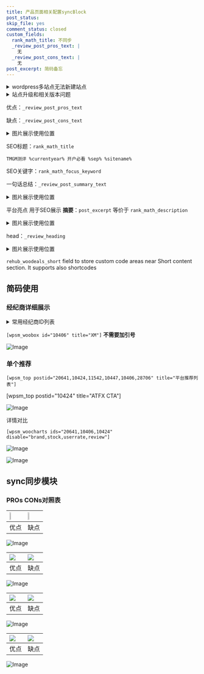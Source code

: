 ```yaml
---
title: 产品页面相关配置syncBlock
post_status: 
skip_file: yes
comment_status: closed
custom_fields:
  rank_math_title: 不同步
  _review_post_pros_text: |
    无
  _review_post_cons_text: |
    无
post_excerpt: 简码备忘
---
```

<details><summary>wordpress多站点无法新建站点</summary>

<li>和报错需要清理cookies一样的原因</li>
<li>wp-config.php里面<code>define( 'SUBDOMAIN_INSTALL', false );//子域名安装</code></li>
<li>新建子站点是用<code>define( 'SUBDOMAIN_INSTALL', true);//子域名安装</code> 完成以后，改成<code>false</code></li>
</details>

<details><summary>站点升级和相关版本问题</summary>

<p>wordpress：5.9.9
woocommerce：7.5.1
出现问题的地方：主题选项里面>><strong>Product layout >>compact style</strong></p>
<p>如何出现没有用过的字段 导致无法保存。先导出配置 然后进行修改，后面再次恢复即可。</p>
<p>出现部分字段无法显示时，需要返回默认布局后，对产品进行保存就好了。</p>
<p></p>
</details>

优点：`_review_post_pros_text`

缺点：`_review_post_cons_text`

<details><summary>图片展示使用位置</summary>

<img src="https://prod-files-secure.s3.us-west-2.amazonaws.com/39ed1227-6d7d-4570-be36-9ccd4a2c4241/f51d3d83-55d4-4bdf-9604-f37ec77ab556/Untitled.png?X-Amz-Algorithm=AWS4-HMAC-SHA256&X-Amz-Content-Sha256=UNSIGNED-PAYLOAD&X-Amz-Credential=ASIAZI2LB466ZKBL33TK%2F20250405%2Fus-west-2%2Fs3%2Faws4_request&X-Amz-Date=20250405T225520Z&X-Amz-Expires=3600&X-Amz-Security-Token=IQoJb3JpZ2luX2VjEL7%2F%2F%2F%2F%2F%2F%2F%2F%2F%2FwEaCXVzLXdlc3QtMiJIMEYCIQDAm7HBT3g2E74nwm7FLLyONJGqWXMzlG1yK%2F27UnUufgIhANv5C%2ByqHDyHieflXhnNMJJ7K9h3CiLpyhV%2FSN982txJKv8DCDcQABoMNjM3NDIzMTgzODA1IgxUgDyXM3hdmj%2BLC0oq3AOlpicHa3BCeM9IhAh37tSHuWDlKAQ4EVU1KvzmWrmbytzrECm2ih8GrMCITYQhynxZ2akZidd8zHLgUN5jcsBlQjRJNkAOyIh0TyxNDJKMPQlhZodMvkkPc%2B0RsnLnR8rf0LKu5foN6ylt8InZlfZSNpl5ypcLZCB0T0H0PpOucyRFs7kdJ0smJhi04A3RCaycKfhjkxLgPg%2BxwqryPwtqQa1GNeVGfRZ7bLYuPGtksXPl31n4Wuug4Gaof7umZoUOUGcZyk4dfpQIE7CrrYB5saOrLeJSm2uNgnqlswk2y10LhByDAbtyQ4mJ91R07ZNfPjAhaiNixGzd4cYFJLmWsbCi%2BRHtyqHehpGdllPtUZ2l2AHFUJD2ATTmS5tUa0wzvwaU7hC1BJzSl%2BLAm34pEP5Vm5oJ7x5KVUloKd%2FCMdeH8ZctMxa5pNVbqFbspYbTgzlh04t6m3AIdRAEe0VzGrwN1BjhHEu%2BCUVuAFIzSS59WT7x1WL84FYwsAeaGXM1h5qppV8dqVx%2Fr5LFmd%2BEEvTwd6QoqSxr9O7UFQmb47yRe2j2rb9EU4SbOXCaOdpD2OxcDTQ2mxLtLJ5tmo1n%2BC6fLK3iIJ3YFPKdmM0mKVvNhBUnpK4Nbqc8%2FTCHwca%2FBjqkAUOAdB4H7Og472R0ZYl1iSCj1WKkM%2Bbqq2GAzqA3DEBNSpdcGmHIXHWDdfS3qy0EarVTTvyGoXUqwY9u799S4gdVvBiFKEeWSiUmTHJLHGO6fzSEionU6rvwKjVz%2BWt9hx416n2fWudKbbT1XHUN31%2FxlRk%2FeJ0ttg1VktfqUCDjKo5%2BqL2P3xPReEES61z888GynsZv2iVwqQlajGsZe5xeyd95&X-Amz-Signature=326d88b4364057963b2e6be210cd72f3fb98fc14ababe29a88016dea6bd2e21d&X-Amz-SignedHeaders=host&x-id=GetObject" alt="Image">
</details>

SEO标题：`rank_math_title`

`TMGM测评 %currentyear% 开户必看 %sep% %sitename%`

SEO关键字：`rank_math_focus_keyword`

一句话总结：`_review_post_summary_text`

<details><summary>图片展示使用位置</summary>

<img src="https://prod-files-secure.s3.us-west-2.amazonaws.com/39ed1227-6d7d-4570-be36-9ccd4a2c4241/4b96a922-296c-4f4e-8630-d1c870cbce01/Untitled.png?X-Amz-Algorithm=AWS4-HMAC-SHA256&X-Amz-Content-Sha256=UNSIGNED-PAYLOAD&X-Amz-Credential=ASIAZI2LB4666LS5J5SE%2F20250405%2Fus-west-2%2Fs3%2Faws4_request&X-Amz-Date=20250405T225520Z&X-Amz-Expires=3600&X-Amz-Security-Token=IQoJb3JpZ2luX2VjEL7%2F%2F%2F%2F%2F%2F%2F%2F%2F%2FwEaCXVzLXdlc3QtMiJHMEUCIAQCXGcqpFPlG8GPIVCcvhh7tEVgC0Lj%2BpVyleNM26IaAiEArunGF6Lag0OSwuI4rgqcu14jUDODG9xj2%2BQW7%2FE6KXQq%2FwMINxAAGgw2Mzc0MjMxODM4MDUiDCywwlPQNkOqwwBtnyrcA5RzulcAteUaEs8lwOH3lXUXoGYoCv3DoeEUI9fvcIg9SuJ8nNfHrVYosYjcszIOP98OGJBBao6lintQfZaog9%2BaDfy%2Fn049jp3cch34zvR2AB2cHtfhouEFT24jIoSlacmjac1mxVL%2BVutRup3zFGEYURAYdT937qshfKFz4PTYM065FSG6kJISoMnBMtohyHwo69G7Auk83tKqOJXd%2FPUALZTXS5Bc%2FszLQvf%2FSonrhDo4rZmoJ%2FnVUc0hHsPC5MQ9Ge4AkAYPxddMVOwLJVxhcCd%2Fb0H83iWBPVxUu%2BIwlz921JcRAYGTWUsEHz9PBGyJerJtZdOOYXZzPiSYeKtFfDF1zmn5juAcrsMZcF95jgH6DWZb6%2BxrAN1zadgd5DlBtwNPsdLxCuZJNW7jE2BrvqyyWQznYskgESSWgSmn%2FP1knyTEaJ60ivj6WtkRVUD4XLbSPu4FnO9pU31EP4l7oOAw9ym8igsy%2F3FvdlHP4ORkOpd87p7GieHjngtY2C3PURXgnZEt90TIDIQSBOG0wporkhXWzQgP%2FytqS0canuGArGH9MR6CpAVAHaf9qizeRLjixUg6fXsZDSv2gbmSORlvQmpblw3k%2FE5KtId0C021S%2FbkObj9g51dMIzCxr8GOqUBW1BWy53UEJ9rXEtKq8%2B7cPErxCpNmpFdm4a1OoBalre4LEzRwg03O3OFX2Xs%2BNYdzpjRKwTMQ4ywHYfUbns1zuIATAEZIbdZKup6GiiUwH6KIpdtLzEArcBLw5CBqLCkTnppglrUl1YGpF9kECFPl9ZjJAYSfNvRKnwRXp%2BGBAOY8dh9L9DsKvoJ8Av36vCH3U3TTC5tRbakMk0am7%2FLy37LttBM&X-Amz-Signature=21d43faf8770f4ca405f05722b0c2f9942a0ed2e4d70307df58da0925b794957&X-Amz-SignedHeaders=host&x-id=GetObject" alt="Image">
</details>

平台亮点 用于SEO展示 **摘要**：`post_excerpt`  等价于 `rank_math_description`

<details><summary>图片展示使用位置</summary>

<img src="https://prod-files-secure.s3.us-west-2.amazonaws.com/39ed1227-6d7d-4570-be36-9ccd4a2c4241/1ee11f63-b60a-4dfe-a7a7-d58ff23b5d88/Untitled.png?X-Amz-Algorithm=AWS4-HMAC-SHA256&X-Amz-Content-Sha256=UNSIGNED-PAYLOAD&X-Amz-Credential=ASIAZI2LB4665GOJJOPZ%2F20250405%2Fus-west-2%2Fs3%2Faws4_request&X-Amz-Date=20250405T225523Z&X-Amz-Expires=3600&X-Amz-Security-Token=IQoJb3JpZ2luX2VjEL7%2F%2F%2F%2F%2F%2F%2F%2F%2F%2FwEaCXVzLXdlc3QtMiJHMEUCIGkM9VDz%2BLAXkYYHlHx4GQfGCJjWUOF1i7xRsula4gy0AiEAxEELIqlspnoCRRSC%2FUvgvXzC9%2BoXIhv%2FU7T8ql92Smgq%2FwMINxAAGgw2Mzc0MjMxODM4MDUiDDDf8891Jolle%2BPkvCrcA9yKT1bnoaYpysE20nJsOotTAPsJF3vThHNhHqI9YfWRb3Fw3D%2B60mgX8Q5ZvTN87cgf2pC%2FScDDB4UFOOM3KBs0m%2F7i6eYP5B0bGUGL6qihwfUbSGMlNhMchAByecC7f1nZvTFk5ENjmoWOAMGVjBfuYvkse2xMwCjDJGFCXsoXbe3RIrWS8Y7CFyhsB3DiorFVwdVjRACBplGS0%2BRgzNwl13FxYa6RpJrDhF%2FTdFq8lS0QySh6VNJT889rmBpDtsc1j2CGIW1BDFY4glKeD1mffiksThNja%2B14vG7lmGgJ3Hx%2FKgQdph%2BeNR7WCgXZ%2BWkvgkbvAgMh7WlEtVPRhcdzAHM2mY%2Be3czFnTRrSHf7rmjYF4j%2B%2F7AoRRw93ZxnA5Hw95lePLmGIWNJdOM6dCpxjdb4YfKQSNk%2FpoWB5Wbv75hknf5LYt43Ggw9ZvQv8HeS43Tax3S7cYSLF4%2BwkKdQr0GfoX3%2BgGZMV8eSMbxYX0tVjyoD1N6CYv3xmdtlK5zw0Rq%2BSCxehnArbrcCqz7o4%2FasiNhJHSb81kXV8mTSh3hjAkQYu8RGOCWTJKTF%2BoGSDqXkUMNrlF3tWn6r54MB%2Bdlm%2Bt%2BBprs3zXQHfwWpaBlJxmzvvOdlk5DAMLLBxr8GOqUB5dF74mgtAx0e7R4LPrrrMzC955yHIipPhehKKFAOyK%2BZT9LNW1Io3BiKBuCz9XvakyTru01ZzZ3RD6c6LmZFnoX%2B67QhSkC598nZ6bicM%2ByBzA67X59Y2AXCxpuWmHycwVt3R%2F7dIkpjGpm6CKPlKHB6O3U9XcUNn91gtSbA6%2FweaBAci9UFq%2BNIinZOVW%2FtjqayZdvDmeHUdW3T6dJuaJaT76KF&X-Amz-Signature=cb9cba918986ef2747f6e93ad5952fbe34ae4097c8c622042c6593f5b157f125&X-Amz-SignedHeaders=host&x-id=GetObject" alt="Image">
<img src="https://prod-files-secure.s3.us-west-2.amazonaws.com/39ed1227-6d7d-4570-be36-9ccd4a2c4241/ad4118b5-78d8-4fbe-801e-3b29b5d99c01/Untitled.png?X-Amz-Algorithm=AWS4-HMAC-SHA256&X-Amz-Content-Sha256=UNSIGNED-PAYLOAD&X-Amz-Credential=ASIAZI2LB4665GOJJOPZ%2F20250405%2Fus-west-2%2Fs3%2Faws4_request&X-Amz-Date=20250405T225523Z&X-Amz-Expires=3600&X-Amz-Security-Token=IQoJb3JpZ2luX2VjEL7%2F%2F%2F%2F%2F%2F%2F%2F%2F%2FwEaCXVzLXdlc3QtMiJHMEUCIGkM9VDz%2BLAXkYYHlHx4GQfGCJjWUOF1i7xRsula4gy0AiEAxEELIqlspnoCRRSC%2FUvgvXzC9%2BoXIhv%2FU7T8ql92Smgq%2FwMINxAAGgw2Mzc0MjMxODM4MDUiDDDf8891Jolle%2BPkvCrcA9yKT1bnoaYpysE20nJsOotTAPsJF3vThHNhHqI9YfWRb3Fw3D%2B60mgX8Q5ZvTN87cgf2pC%2FScDDB4UFOOM3KBs0m%2F7i6eYP5B0bGUGL6qihwfUbSGMlNhMchAByecC7f1nZvTFk5ENjmoWOAMGVjBfuYvkse2xMwCjDJGFCXsoXbe3RIrWS8Y7CFyhsB3DiorFVwdVjRACBplGS0%2BRgzNwl13FxYa6RpJrDhF%2FTdFq8lS0QySh6VNJT889rmBpDtsc1j2CGIW1BDFY4glKeD1mffiksThNja%2B14vG7lmGgJ3Hx%2FKgQdph%2BeNR7WCgXZ%2BWkvgkbvAgMh7WlEtVPRhcdzAHM2mY%2Be3czFnTRrSHf7rmjYF4j%2B%2F7AoRRw93ZxnA5Hw95lePLmGIWNJdOM6dCpxjdb4YfKQSNk%2FpoWB5Wbv75hknf5LYt43Ggw9ZvQv8HeS43Tax3S7cYSLF4%2BwkKdQr0GfoX3%2BgGZMV8eSMbxYX0tVjyoD1N6CYv3xmdtlK5zw0Rq%2BSCxehnArbrcCqz7o4%2FasiNhJHSb81kXV8mTSh3hjAkQYu8RGOCWTJKTF%2BoGSDqXkUMNrlF3tWn6r54MB%2Bdlm%2Bt%2BBprs3zXQHfwWpaBlJxmzvvOdlk5DAMLLBxr8GOqUB5dF74mgtAx0e7R4LPrrrMzC955yHIipPhehKKFAOyK%2BZT9LNW1Io3BiKBuCz9XvakyTru01ZzZ3RD6c6LmZFnoX%2B67QhSkC598nZ6bicM%2ByBzA67X59Y2AXCxpuWmHycwVt3R%2F7dIkpjGpm6CKPlKHB6O3U9XcUNn91gtSbA6%2FweaBAci9UFq%2BNIinZOVW%2FtjqayZdvDmeHUdW3T6dJuaJaT76KF&X-Amz-Signature=b3d9d5b29cd5d84a21a354f959b3dade783d5807a55325e037e513f2ae6d3881&X-Amz-SignedHeaders=host&x-id=GetObject" alt="Image">
<img src="https://prod-files-secure.s3.us-west-2.amazonaws.com/39ed1227-6d7d-4570-be36-9ccd4a2c4241/a38cf7c9-a79c-4b64-9e94-13589fe0758b/Untitled.png?X-Amz-Algorithm=AWS4-HMAC-SHA256&X-Amz-Content-Sha256=UNSIGNED-PAYLOAD&X-Amz-Credential=ASIAZI2LB4665GOJJOPZ%2F20250405%2Fus-west-2%2Fs3%2Faws4_request&X-Amz-Date=20250405T225523Z&X-Amz-Expires=3600&X-Amz-Security-Token=IQoJb3JpZ2luX2VjEL7%2F%2F%2F%2F%2F%2F%2F%2F%2F%2FwEaCXVzLXdlc3QtMiJHMEUCIGkM9VDz%2BLAXkYYHlHx4GQfGCJjWUOF1i7xRsula4gy0AiEAxEELIqlspnoCRRSC%2FUvgvXzC9%2BoXIhv%2FU7T8ql92Smgq%2FwMINxAAGgw2Mzc0MjMxODM4MDUiDDDf8891Jolle%2BPkvCrcA9yKT1bnoaYpysE20nJsOotTAPsJF3vThHNhHqI9YfWRb3Fw3D%2B60mgX8Q5ZvTN87cgf2pC%2FScDDB4UFOOM3KBs0m%2F7i6eYP5B0bGUGL6qihwfUbSGMlNhMchAByecC7f1nZvTFk5ENjmoWOAMGVjBfuYvkse2xMwCjDJGFCXsoXbe3RIrWS8Y7CFyhsB3DiorFVwdVjRACBplGS0%2BRgzNwl13FxYa6RpJrDhF%2FTdFq8lS0QySh6VNJT889rmBpDtsc1j2CGIW1BDFY4glKeD1mffiksThNja%2B14vG7lmGgJ3Hx%2FKgQdph%2BeNR7WCgXZ%2BWkvgkbvAgMh7WlEtVPRhcdzAHM2mY%2Be3czFnTRrSHf7rmjYF4j%2B%2F7AoRRw93ZxnA5Hw95lePLmGIWNJdOM6dCpxjdb4YfKQSNk%2FpoWB5Wbv75hknf5LYt43Ggw9ZvQv8HeS43Tax3S7cYSLF4%2BwkKdQr0GfoX3%2BgGZMV8eSMbxYX0tVjyoD1N6CYv3xmdtlK5zw0Rq%2BSCxehnArbrcCqz7o4%2FasiNhJHSb81kXV8mTSh3hjAkQYu8RGOCWTJKTF%2BoGSDqXkUMNrlF3tWn6r54MB%2Bdlm%2Bt%2BBprs3zXQHfwWpaBlJxmzvvOdlk5DAMLLBxr8GOqUB5dF74mgtAx0e7R4LPrrrMzC955yHIipPhehKKFAOyK%2BZT9LNW1Io3BiKBuCz9XvakyTru01ZzZ3RD6c6LmZFnoX%2B67QhSkC598nZ6bicM%2ByBzA67X59Y2AXCxpuWmHycwVt3R%2F7dIkpjGpm6CKPlKHB6O3U9XcUNn91gtSbA6%2FweaBAci9UFq%2BNIinZOVW%2FtjqayZdvDmeHUdW3T6dJuaJaT76KF&X-Amz-Signature=644cb84b478d5fe7bb98fc1ef4399384b7e6404ab355b060b35f08b9ad712607&X-Amz-SignedHeaders=host&x-id=GetObject" alt="Image">
<img src="https://prod-files-secure.s3.us-west-2.amazonaws.com/39ed1227-6d7d-4570-be36-9ccd4a2c4241/7da6fc1e-d2ac-42ae-8c75-cb5749aa18f6/Untitled.png?X-Amz-Algorithm=AWS4-HMAC-SHA256&X-Amz-Content-Sha256=UNSIGNED-PAYLOAD&X-Amz-Credential=ASIAZI2LB4665GOJJOPZ%2F20250405%2Fus-west-2%2Fs3%2Faws4_request&X-Amz-Date=20250405T225523Z&X-Amz-Expires=3600&X-Amz-Security-Token=IQoJb3JpZ2luX2VjEL7%2F%2F%2F%2F%2F%2F%2F%2F%2F%2FwEaCXVzLXdlc3QtMiJHMEUCIGkM9VDz%2BLAXkYYHlHx4GQfGCJjWUOF1i7xRsula4gy0AiEAxEELIqlspnoCRRSC%2FUvgvXzC9%2BoXIhv%2FU7T8ql92Smgq%2FwMINxAAGgw2Mzc0MjMxODM4MDUiDDDf8891Jolle%2BPkvCrcA9yKT1bnoaYpysE20nJsOotTAPsJF3vThHNhHqI9YfWRb3Fw3D%2B60mgX8Q5ZvTN87cgf2pC%2FScDDB4UFOOM3KBs0m%2F7i6eYP5B0bGUGL6qihwfUbSGMlNhMchAByecC7f1nZvTFk5ENjmoWOAMGVjBfuYvkse2xMwCjDJGFCXsoXbe3RIrWS8Y7CFyhsB3DiorFVwdVjRACBplGS0%2BRgzNwl13FxYa6RpJrDhF%2FTdFq8lS0QySh6VNJT889rmBpDtsc1j2CGIW1BDFY4glKeD1mffiksThNja%2B14vG7lmGgJ3Hx%2FKgQdph%2BeNR7WCgXZ%2BWkvgkbvAgMh7WlEtVPRhcdzAHM2mY%2Be3czFnTRrSHf7rmjYF4j%2B%2F7AoRRw93ZxnA5Hw95lePLmGIWNJdOM6dCpxjdb4YfKQSNk%2FpoWB5Wbv75hknf5LYt43Ggw9ZvQv8HeS43Tax3S7cYSLF4%2BwkKdQr0GfoX3%2BgGZMV8eSMbxYX0tVjyoD1N6CYv3xmdtlK5zw0Rq%2BSCxehnArbrcCqz7o4%2FasiNhJHSb81kXV8mTSh3hjAkQYu8RGOCWTJKTF%2BoGSDqXkUMNrlF3tWn6r54MB%2Bdlm%2Bt%2BBprs3zXQHfwWpaBlJxmzvvOdlk5DAMLLBxr8GOqUB5dF74mgtAx0e7R4LPrrrMzC955yHIipPhehKKFAOyK%2BZT9LNW1Io3BiKBuCz9XvakyTru01ZzZ3RD6c6LmZFnoX%2B67QhSkC598nZ6bicM%2ByBzA67X59Y2AXCxpuWmHycwVt3R%2F7dIkpjGpm6CKPlKHB6O3U9XcUNn91gtSbA6%2FweaBAci9UFq%2BNIinZOVW%2FtjqayZdvDmeHUdW3T6dJuaJaT76KF&X-Amz-Signature=cc115c41e8a36f3693c9bd466433a2353418d3b21a475b27032d5fca31ee6fa2&X-Amz-SignedHeaders=host&x-id=GetObject" alt="Image">
<img src="https://prod-files-secure.s3.us-west-2.amazonaws.com/39ed1227-6d7d-4570-be36-9ccd4a2c4241/7e97f40a-eaee-47f5-b2f9-475f96808fa7/Untitled.png?X-Amz-Algorithm=AWS4-HMAC-SHA256&X-Amz-Content-Sha256=UNSIGNED-PAYLOAD&X-Amz-Credential=ASIAZI2LB4665GOJJOPZ%2F20250405%2Fus-west-2%2Fs3%2Faws4_request&X-Amz-Date=20250405T225523Z&X-Amz-Expires=3600&X-Amz-Security-Token=IQoJb3JpZ2luX2VjEL7%2F%2F%2F%2F%2F%2F%2F%2F%2F%2FwEaCXVzLXdlc3QtMiJHMEUCIGkM9VDz%2BLAXkYYHlHx4GQfGCJjWUOF1i7xRsula4gy0AiEAxEELIqlspnoCRRSC%2FUvgvXzC9%2BoXIhv%2FU7T8ql92Smgq%2FwMINxAAGgw2Mzc0MjMxODM4MDUiDDDf8891Jolle%2BPkvCrcA9yKT1bnoaYpysE20nJsOotTAPsJF3vThHNhHqI9YfWRb3Fw3D%2B60mgX8Q5ZvTN87cgf2pC%2FScDDB4UFOOM3KBs0m%2F7i6eYP5B0bGUGL6qihwfUbSGMlNhMchAByecC7f1nZvTFk5ENjmoWOAMGVjBfuYvkse2xMwCjDJGFCXsoXbe3RIrWS8Y7CFyhsB3DiorFVwdVjRACBplGS0%2BRgzNwl13FxYa6RpJrDhF%2FTdFq8lS0QySh6VNJT889rmBpDtsc1j2CGIW1BDFY4glKeD1mffiksThNja%2B14vG7lmGgJ3Hx%2FKgQdph%2BeNR7WCgXZ%2BWkvgkbvAgMh7WlEtVPRhcdzAHM2mY%2Be3czFnTRrSHf7rmjYF4j%2B%2F7AoRRw93ZxnA5Hw95lePLmGIWNJdOM6dCpxjdb4YfKQSNk%2FpoWB5Wbv75hknf5LYt43Ggw9ZvQv8HeS43Tax3S7cYSLF4%2BwkKdQr0GfoX3%2BgGZMV8eSMbxYX0tVjyoD1N6CYv3xmdtlK5zw0Rq%2BSCxehnArbrcCqz7o4%2FasiNhJHSb81kXV8mTSh3hjAkQYu8RGOCWTJKTF%2BoGSDqXkUMNrlF3tWn6r54MB%2Bdlm%2Bt%2BBprs3zXQHfwWpaBlJxmzvvOdlk5DAMLLBxr8GOqUB5dF74mgtAx0e7R4LPrrrMzC955yHIipPhehKKFAOyK%2BZT9LNW1Io3BiKBuCz9XvakyTru01ZzZ3RD6c6LmZFnoX%2B67QhSkC598nZ6bicM%2ByBzA67X59Y2AXCxpuWmHycwVt3R%2F7dIkpjGpm6CKPlKHB6O3U9XcUNn91gtSbA6%2FweaBAci9UFq%2BNIinZOVW%2FtjqayZdvDmeHUdW3T6dJuaJaT76KF&X-Amz-Signature=a430e092821401eff71d20d7a472b6ec0ff12cfc0c1f115c38dd89601c7d29d6&X-Amz-SignedHeaders=host&x-id=GetObject" alt="Image">
</details>

head：`_review_heading`

<details><summary>图片展示使用位置</summary>

<img src="https://prod-files-secure.s3.us-west-2.amazonaws.com/39ed1227-6d7d-4570-be36-9ccd4a2c4241/3a4650ad-9887-415c-889a-edd51fa54f27/Untitled.png?X-Amz-Algorithm=AWS4-HMAC-SHA256&X-Amz-Content-Sha256=UNSIGNED-PAYLOAD&X-Amz-Credential=ASIAZI2LB46645JKR4E6%2F20250405%2Fus-west-2%2Fs3%2Faws4_request&X-Amz-Date=20250405T225523Z&X-Amz-Expires=3600&X-Amz-Security-Token=IQoJb3JpZ2luX2VjEL7%2F%2F%2F%2F%2F%2F%2F%2F%2F%2FwEaCXVzLXdlc3QtMiJHMEUCIB0ZSHzZoN4mBwdBygtaTTpVwcYKrD75sQBfqgoGbk2AAiEA4mGDcrNOfAEuIaXW6m0A7%2BITKx1xUFSVo0zKlLlso3Uq%2FwMINxAAGgw2Mzc0MjMxODM4MDUiDBfQiWqjKP00c5I3uircA1P%2BDcOSmDDmI3QsGws224d0EzCK%2BGBax%2Bvt2HYpqNdTETsKdodKDFKqoYoxHpIfkXJ%2FCq0Mkak9h%2FyfovU62OmnfZyEVy0azkgpUVKpVrgUFISGBWsgDCnE3R7CzXv6ukfyW2x5RZqj96segVg1wNfHwUa0hs%2Bou%2F1wwq9Afsm516eMaSMSx%2F%2BnjdgKRLqp22%2FXG8NqGWj94y45AGpYpN2NA%2Fwh3ZLE050dxBHuj2I%2F%2FUrsiJYz37AjAgd%2FLvwNAsKhAUd3VnCyrY4Nx4rbw9Xk9joD7wLDwz6uY8ZxvsbFdwPMgRzh7gRIl5q1WOsLhOGAi9H7FN4lPzzG7lbALu1LC5paF7%2FFvrflyi3FEM2idlfG3uvcZdCRMDYp6L70sRK84HtOsXRKxrd8Dr%2FSmy8QV%2FQ%2FiynmbpoH9ZvpeEv%2FCaNpiXLQ5ZUxUumsfZizdo9tN8cR%2BgYfNO9f%2FeReAJEI9tgHb%2B8SKDqyADLN4gCQ7u1kq1Y82zlW%2FW7FPa1t%2BKb6EECBbdPYthXqamk49JiPHXPNllncaAkuoHYPMTM40vr2lCSN0kPPnAO%2BWtEhTErMD0xDS645ViHROQ3Z%2F5Kvo3%2BA0u3BLSlMjf%2F6YQxqZI46yQD0TMkWXz57MIjBxr8GOqUBmcQtQUXhYUGWC9Mld2MD9acTPgHnMFvYCv%2FgPofjmTjF64i2UOySKopm2wLFcNmDArILsMD9EwYZIL40pSf3m8PWBHrOIYQyz2JvRGV3OQI2m6%2FBK%2FgvNw8ret2dGGQeziaGfMFb5iWqkcSrkS4e0JVdIWCTyF2ZKzssEDzCoaR422ZEyLz43M9imAaq3E%2By9NQ%2BH1WrHjxl9%2F7ucnmTjEjDLdRW&X-Amz-Signature=5b7d902a3e55ac85669cc868a521f3074318c43ddd0a5e7324f9fb6d48c00586&X-Amz-SignedHeaders=host&x-id=GetObject" alt="Image">
</details>

`rehub_woodeals_short`	field to store custom code areas near Short content section. It supports also shortcodes



## 简码使用

### 经纪商详细展示

<details><summary>常用经纪商ID列表</summary>

<pre><code class="php">嘉盛 ===> 20641  [wpsm_woobox id="20641" title="嘉盛"]
易信easymarkets ===> 11542  [wpsm_woobox id="11542" title="易信easymarkets"]
ATFX外汇 ===> 10424  [wpsm_woobox id="10424" title="ATFX"]
XM ===> 10406  [wpsm_woobox id="10406" title="XM"]
TMGM ===> 29622  [wpsm_woobox id="29622" title="TMGM"]
HYCM ===> 10447  [wpsm_woobox id="10447" title="HYCM"]
fpmarkets澳福外汇 ===> 20639  [wpsm_woobox id="20639" title="fpmarkets澳福外汇"]</code></pre>
</details>

`[wpsm_woobox id="10406" title="XM"]` **不需要加引号**

![Image](https://prod-files-secure.s3.us-west-2.amazonaws.com/39ed1227-6d7d-4570-be36-9ccd4a2c4241/4f898f9d-0fa7-4e43-acd3-ac6bc7be575a/Untitled.png?X-Amz-Algorithm=AWS4-HMAC-SHA256&X-Amz-Content-Sha256=UNSIGNED-PAYLOAD&X-Amz-Credential=ASIAZI2LB466XSHSKUBJ%2F20250405%2Fus-west-2%2Fs3%2Faws4_request&X-Amz-Date=20250405T225519Z&X-Amz-Expires=3600&X-Amz-Security-Token=IQoJb3JpZ2luX2VjEL7%2F%2F%2F%2F%2F%2F%2F%2F%2F%2FwEaCXVzLXdlc3QtMiJHMEUCIQCvIgoT6vDvjKQtK4CxuM9C9hUBiOP%2Bn0XvRddtkOEJEAIgM8EYAE5V8EIm1geUoYSEyA6FIWyyzg9J6c1VYejOHw0q%2FwMINxAAGgw2Mzc0MjMxODM4MDUiDA1W510UMfaKxjtqNCrcAyJx%2BhGFViuS4Ek6NluD8CH059pAqOBCgX53bOuA94YsrVqIcxn165x7GLlyQ4zOhPSaiqAXZDG3Bmb2uu0L1DxNx0mvfrdh%2B4yAmUYf92hilf8uorvfMAdYvYYl9LafQ%2FiYTJkCgCAfbZF5G%2Fc1wFv2Qob6%2BJnKJtbAfpVrVyL6XVD3CnyFlXWveCW98fCNI9dtMbjsx3uL7rWkNK5bLfP5jklMvuEN4naRowEAli2%2Bhm1%2BQv1LHgzdLNI0IQCBPcqUiIevEVt0SiDkcC4xnqJ3Fq%2BXoHCQ38sfsj6XPf8KeeSO8EeNpgyGwLwmkqIsj3BWuGUH2MjYIBLAZulUOFgIQTzQYYVr%2BmgAJu%2F%2F4fV4q6xTSaipjQtk6wsnP5nGOauXGTLUrMBIPq1b9BJeGgTL1cT88oJgroEsTP9PXbuVJJYXftOZqddKR2aFS7UEpzWjkOekQFaLoBARl471xexf4GrOcEU%2F0prg0d5SVsUBbtzauuiii9pDNWDLmFVpjZz5cKDKSRdko3uQJgsAbY1PD97sVzklnLyJybE2psQ%2FXsShiNm6rubMDpexaINGHbPXGPGiW4UGRrz16cE3mKvRM4Puc4W3I7sqGUk9kF1%2F18e%2FPJgkwYL2%2B7LCMIjBxr8GOqUBULm30p2fvDt888jHjzcepOhdeSiED2SjDgrjAcEarFlmHUCKX3uiTVQri8BqzJ%2BLoKtqJxXAtw5fkyXV2mVa%2FG%2FBAC%2B2JuhvA4zhEcNEtnslDMinepyxKtKSCrGvXJ7ZSdhiI2IKsvRsHbCmtXcovr%2FxADLllFkZhfFu6HucAsHfJ7pWOuZrGHEbyciavWr1C%2BfSMD5Yx16jOt7f2ub6jHUxYO%2Bs&X-Amz-Signature=b518fa31ada90b5380308adf904eb638c1ad0c7f3c8864c76d6a92498912b735&X-Amz-SignedHeaders=host&x-id=GetObject)

### 单个推荐
`[wpsm_top postid="20641,10424,11542,10447,10406,28706" title="平台推荐列表"]`

[wpsm_top postid="10424" title="ATFX CTA"]

![Image](https://prod-files-secure.s3.us-west-2.amazonaws.com/39ed1227-6d7d-4570-be36-9ccd4a2c4241/5ac620dc-51a8-48b6-b55d-91f47299193c/Untitled.png?X-Amz-Algorithm=AWS4-HMAC-SHA256&X-Amz-Content-Sha256=UNSIGNED-PAYLOAD&X-Amz-Credential=ASIAZI2LB466XSHSKUBJ%2F20250405%2Fus-west-2%2Fs3%2Faws4_request&X-Amz-Date=20250405T225519Z&X-Amz-Expires=3600&X-Amz-Security-Token=IQoJb3JpZ2luX2VjEL7%2F%2F%2F%2F%2F%2F%2F%2F%2F%2FwEaCXVzLXdlc3QtMiJHMEUCIQCvIgoT6vDvjKQtK4CxuM9C9hUBiOP%2Bn0XvRddtkOEJEAIgM8EYAE5V8EIm1geUoYSEyA6FIWyyzg9J6c1VYejOHw0q%2FwMINxAAGgw2Mzc0MjMxODM4MDUiDA1W510UMfaKxjtqNCrcAyJx%2BhGFViuS4Ek6NluD8CH059pAqOBCgX53bOuA94YsrVqIcxn165x7GLlyQ4zOhPSaiqAXZDG3Bmb2uu0L1DxNx0mvfrdh%2B4yAmUYf92hilf8uorvfMAdYvYYl9LafQ%2FiYTJkCgCAfbZF5G%2Fc1wFv2Qob6%2BJnKJtbAfpVrVyL6XVD3CnyFlXWveCW98fCNI9dtMbjsx3uL7rWkNK5bLfP5jklMvuEN4naRowEAli2%2Bhm1%2BQv1LHgzdLNI0IQCBPcqUiIevEVt0SiDkcC4xnqJ3Fq%2BXoHCQ38sfsj6XPf8KeeSO8EeNpgyGwLwmkqIsj3BWuGUH2MjYIBLAZulUOFgIQTzQYYVr%2BmgAJu%2F%2F4fV4q6xTSaipjQtk6wsnP5nGOauXGTLUrMBIPq1b9BJeGgTL1cT88oJgroEsTP9PXbuVJJYXftOZqddKR2aFS7UEpzWjkOekQFaLoBARl471xexf4GrOcEU%2F0prg0d5SVsUBbtzauuiii9pDNWDLmFVpjZz5cKDKSRdko3uQJgsAbY1PD97sVzklnLyJybE2psQ%2FXsShiNm6rubMDpexaINGHbPXGPGiW4UGRrz16cE3mKvRM4Puc4W3I7sqGUk9kF1%2F18e%2FPJgkwYL2%2B7LCMIjBxr8GOqUBULm30p2fvDt888jHjzcepOhdeSiED2SjDgrjAcEarFlmHUCKX3uiTVQri8BqzJ%2BLoKtqJxXAtw5fkyXV2mVa%2FG%2FBAC%2B2JuhvA4zhEcNEtnslDMinepyxKtKSCrGvXJ7ZSdhiI2IKsvRsHbCmtXcovr%2FxADLllFkZhfFu6HucAsHfJ7pWOuZrGHEbyciavWr1C%2BfSMD5Yx16jOt7f2ub6jHUxYO%2Bs&X-Amz-Signature=b20e0f087352f4edcd96a90f25328254f8772d0245fab8ac47c23ac840fff318&X-Amz-SignedHeaders=host&x-id=GetObject)

详情对比

`[wpsm_woocharts ids="20641,10406,10424" disable="brand,stock,userrate,review"]`

![Image](https://prod-files-secure.s3.us-west-2.amazonaws.com/39ed1227-6d7d-4570-be36-9ccd4a2c4241/bf3ba45f-b9f3-4295-8aef-b4a495fd25f4/Untitled.png?X-Amz-Algorithm=AWS4-HMAC-SHA256&X-Amz-Content-Sha256=UNSIGNED-PAYLOAD&X-Amz-Credential=ASIAZI2LB466XSHSKUBJ%2F20250405%2Fus-west-2%2Fs3%2Faws4_request&X-Amz-Date=20250405T225519Z&X-Amz-Expires=3600&X-Amz-Security-Token=IQoJb3JpZ2luX2VjEL7%2F%2F%2F%2F%2F%2F%2F%2F%2F%2FwEaCXVzLXdlc3QtMiJHMEUCIQCvIgoT6vDvjKQtK4CxuM9C9hUBiOP%2Bn0XvRddtkOEJEAIgM8EYAE5V8EIm1geUoYSEyA6FIWyyzg9J6c1VYejOHw0q%2FwMINxAAGgw2Mzc0MjMxODM4MDUiDA1W510UMfaKxjtqNCrcAyJx%2BhGFViuS4Ek6NluD8CH059pAqOBCgX53bOuA94YsrVqIcxn165x7GLlyQ4zOhPSaiqAXZDG3Bmb2uu0L1DxNx0mvfrdh%2B4yAmUYf92hilf8uorvfMAdYvYYl9LafQ%2FiYTJkCgCAfbZF5G%2Fc1wFv2Qob6%2BJnKJtbAfpVrVyL6XVD3CnyFlXWveCW98fCNI9dtMbjsx3uL7rWkNK5bLfP5jklMvuEN4naRowEAli2%2Bhm1%2BQv1LHgzdLNI0IQCBPcqUiIevEVt0SiDkcC4xnqJ3Fq%2BXoHCQ38sfsj6XPf8KeeSO8EeNpgyGwLwmkqIsj3BWuGUH2MjYIBLAZulUOFgIQTzQYYVr%2BmgAJu%2F%2F4fV4q6xTSaipjQtk6wsnP5nGOauXGTLUrMBIPq1b9BJeGgTL1cT88oJgroEsTP9PXbuVJJYXftOZqddKR2aFS7UEpzWjkOekQFaLoBARl471xexf4GrOcEU%2F0prg0d5SVsUBbtzauuiii9pDNWDLmFVpjZz5cKDKSRdko3uQJgsAbY1PD97sVzklnLyJybE2psQ%2FXsShiNm6rubMDpexaINGHbPXGPGiW4UGRrz16cE3mKvRM4Puc4W3I7sqGUk9kF1%2F18e%2FPJgkwYL2%2B7LCMIjBxr8GOqUBULm30p2fvDt888jHjzcepOhdeSiED2SjDgrjAcEarFlmHUCKX3uiTVQri8BqzJ%2BLoKtqJxXAtw5fkyXV2mVa%2FG%2FBAC%2B2JuhvA4zhEcNEtnslDMinepyxKtKSCrGvXJ7ZSdhiI2IKsvRsHbCmtXcovr%2FxADLllFkZhfFu6HucAsHfJ7pWOuZrGHEbyciavWr1C%2BfSMD5Yx16jOt7f2ub6jHUxYO%2Bs&X-Amz-Signature=e11cedd7f13b86de5d5a4a2663f16f5e34b2483f502902b337c0f3dca8a1252f&X-Amz-SignedHeaders=host&x-id=GetObject)

![Image](https://prod-files-secure.s3.us-west-2.amazonaws.com/39ed1227-6d7d-4570-be36-9ccd4a2c4241/30bc56ef-f383-4b48-9768-2ebc9e436ec0/Untitled.png?X-Amz-Algorithm=AWS4-HMAC-SHA256&X-Amz-Content-Sha256=UNSIGNED-PAYLOAD&X-Amz-Credential=ASIAZI2LB466XSHSKUBJ%2F20250405%2Fus-west-2%2Fs3%2Faws4_request&X-Amz-Date=20250405T225519Z&X-Amz-Expires=3600&X-Amz-Security-Token=IQoJb3JpZ2luX2VjEL7%2F%2F%2F%2F%2F%2F%2F%2F%2F%2FwEaCXVzLXdlc3QtMiJHMEUCIQCvIgoT6vDvjKQtK4CxuM9C9hUBiOP%2Bn0XvRddtkOEJEAIgM8EYAE5V8EIm1geUoYSEyA6FIWyyzg9J6c1VYejOHw0q%2FwMINxAAGgw2Mzc0MjMxODM4MDUiDA1W510UMfaKxjtqNCrcAyJx%2BhGFViuS4Ek6NluD8CH059pAqOBCgX53bOuA94YsrVqIcxn165x7GLlyQ4zOhPSaiqAXZDG3Bmb2uu0L1DxNx0mvfrdh%2B4yAmUYf92hilf8uorvfMAdYvYYl9LafQ%2FiYTJkCgCAfbZF5G%2Fc1wFv2Qob6%2BJnKJtbAfpVrVyL6XVD3CnyFlXWveCW98fCNI9dtMbjsx3uL7rWkNK5bLfP5jklMvuEN4naRowEAli2%2Bhm1%2BQv1LHgzdLNI0IQCBPcqUiIevEVt0SiDkcC4xnqJ3Fq%2BXoHCQ38sfsj6XPf8KeeSO8EeNpgyGwLwmkqIsj3BWuGUH2MjYIBLAZulUOFgIQTzQYYVr%2BmgAJu%2F%2F4fV4q6xTSaipjQtk6wsnP5nGOauXGTLUrMBIPq1b9BJeGgTL1cT88oJgroEsTP9PXbuVJJYXftOZqddKR2aFS7UEpzWjkOekQFaLoBARl471xexf4GrOcEU%2F0prg0d5SVsUBbtzauuiii9pDNWDLmFVpjZz5cKDKSRdko3uQJgsAbY1PD97sVzklnLyJybE2psQ%2FXsShiNm6rubMDpexaINGHbPXGPGiW4UGRrz16cE3mKvRM4Puc4W3I7sqGUk9kF1%2F18e%2FPJgkwYL2%2B7LCMIjBxr8GOqUBULm30p2fvDt888jHjzcepOhdeSiED2SjDgrjAcEarFlmHUCKX3uiTVQri8BqzJ%2BLoKtqJxXAtw5fkyXV2mVa%2FG%2FBAC%2B2JuhvA4zhEcNEtnslDMinepyxKtKSCrGvXJ7ZSdhiI2IKsvRsHbCmtXcovr%2FxADLllFkZhfFu6HucAsHfJ7pWOuZrGHEbyciavWr1C%2BfSMD5Yx16jOt7f2ub6jHUxYO%2Bs&X-Amz-Signature=f20c4555f829a8e16f296f687f748c3c6148e03ac8c6255e717b3af728b7a5cd&X-Amz-SignedHeaders=host&x-id=GetObject)

## sync同步模块

### PROs CONs对照表

| <img src="https://cdn.ifttt.fun/gh/jarlin8/OSS@main/icons/customize/pros.svg" height="auto" width="37.3%"> | <img src="https://cdn.ifttt.fun/gh/jarlin8/OSS@main/icons/customize/cons.svg" height="auto" width="28.8%"> |
| :--- | :--- |
| 优点 | 缺点 |

![Image](https://prod-files-secure.s3.us-west-2.amazonaws.com/39ed1227-6d7d-4570-be36-9ccd4a2c4241/8742b755-dfb5-4004-9a5f-d6e561664bd8/Untitled.png?X-Amz-Algorithm=AWS4-HMAC-SHA256&X-Amz-Content-Sha256=UNSIGNED-PAYLOAD&X-Amz-Credential=ASIAZI2LB466XSHSKUBJ%2F20250405%2Fus-west-2%2Fs3%2Faws4_request&X-Amz-Date=20250405T225519Z&X-Amz-Expires=3600&X-Amz-Security-Token=IQoJb3JpZ2luX2VjEL7%2F%2F%2F%2F%2F%2F%2F%2F%2F%2FwEaCXVzLXdlc3QtMiJHMEUCIQCvIgoT6vDvjKQtK4CxuM9C9hUBiOP%2Bn0XvRddtkOEJEAIgM8EYAE5V8EIm1geUoYSEyA6FIWyyzg9J6c1VYejOHw0q%2FwMINxAAGgw2Mzc0MjMxODM4MDUiDA1W510UMfaKxjtqNCrcAyJx%2BhGFViuS4Ek6NluD8CH059pAqOBCgX53bOuA94YsrVqIcxn165x7GLlyQ4zOhPSaiqAXZDG3Bmb2uu0L1DxNx0mvfrdh%2B4yAmUYf92hilf8uorvfMAdYvYYl9LafQ%2FiYTJkCgCAfbZF5G%2Fc1wFv2Qob6%2BJnKJtbAfpVrVyL6XVD3CnyFlXWveCW98fCNI9dtMbjsx3uL7rWkNK5bLfP5jklMvuEN4naRowEAli2%2Bhm1%2BQv1LHgzdLNI0IQCBPcqUiIevEVt0SiDkcC4xnqJ3Fq%2BXoHCQ38sfsj6XPf8KeeSO8EeNpgyGwLwmkqIsj3BWuGUH2MjYIBLAZulUOFgIQTzQYYVr%2BmgAJu%2F%2F4fV4q6xTSaipjQtk6wsnP5nGOauXGTLUrMBIPq1b9BJeGgTL1cT88oJgroEsTP9PXbuVJJYXftOZqddKR2aFS7UEpzWjkOekQFaLoBARl471xexf4GrOcEU%2F0prg0d5SVsUBbtzauuiii9pDNWDLmFVpjZz5cKDKSRdko3uQJgsAbY1PD97sVzklnLyJybE2psQ%2FXsShiNm6rubMDpexaINGHbPXGPGiW4UGRrz16cE3mKvRM4Puc4W3I7sqGUk9kF1%2F18e%2FPJgkwYL2%2B7LCMIjBxr8GOqUBULm30p2fvDt888jHjzcepOhdeSiED2SjDgrjAcEarFlmHUCKX3uiTVQri8BqzJ%2BLoKtqJxXAtw5fkyXV2mVa%2FG%2FBAC%2B2JuhvA4zhEcNEtnslDMinepyxKtKSCrGvXJ7ZSdhiI2IKsvRsHbCmtXcovr%2FxADLllFkZhfFu6HucAsHfJ7pWOuZrGHEbyciavWr1C%2BfSMD5Yx16jOt7f2ub6jHUxYO%2Bs&X-Amz-Signature=39b2ad8f91bbde7977af602cfd58dcb44a4452f6f75bdff8d01e30afb279d27f&X-Amz-SignedHeaders=host&x-id=GetObject)

| <img src="https://cdn.ifttt.fun/gh/jarlin8/OSS@main/icons/customize/pros1.svg" height="auto"> | <img src="https://cdn.ifttt.fun/gh/jarlin8/OSS@main/icons/customize/cons1.svg" height="auto"> |
| :--- | :--- |
| 优点 | 缺点 |

![Image](https://prod-files-secure.s3.us-west-2.amazonaws.com/39ed1227-6d7d-4570-be36-9ccd4a2c4241/806358f8-c9c4-4e17-bb35-c6c76a5397a5/Untitled.png?X-Amz-Algorithm=AWS4-HMAC-SHA256&X-Amz-Content-Sha256=UNSIGNED-PAYLOAD&X-Amz-Credential=ASIAZI2LB466XSHSKUBJ%2F20250405%2Fus-west-2%2Fs3%2Faws4_request&X-Amz-Date=20250405T225519Z&X-Amz-Expires=3600&X-Amz-Security-Token=IQoJb3JpZ2luX2VjEL7%2F%2F%2F%2F%2F%2F%2F%2F%2F%2FwEaCXVzLXdlc3QtMiJHMEUCIQCvIgoT6vDvjKQtK4CxuM9C9hUBiOP%2Bn0XvRddtkOEJEAIgM8EYAE5V8EIm1geUoYSEyA6FIWyyzg9J6c1VYejOHw0q%2FwMINxAAGgw2Mzc0MjMxODM4MDUiDA1W510UMfaKxjtqNCrcAyJx%2BhGFViuS4Ek6NluD8CH059pAqOBCgX53bOuA94YsrVqIcxn165x7GLlyQ4zOhPSaiqAXZDG3Bmb2uu0L1DxNx0mvfrdh%2B4yAmUYf92hilf8uorvfMAdYvYYl9LafQ%2FiYTJkCgCAfbZF5G%2Fc1wFv2Qob6%2BJnKJtbAfpVrVyL6XVD3CnyFlXWveCW98fCNI9dtMbjsx3uL7rWkNK5bLfP5jklMvuEN4naRowEAli2%2Bhm1%2BQv1LHgzdLNI0IQCBPcqUiIevEVt0SiDkcC4xnqJ3Fq%2BXoHCQ38sfsj6XPf8KeeSO8EeNpgyGwLwmkqIsj3BWuGUH2MjYIBLAZulUOFgIQTzQYYVr%2BmgAJu%2F%2F4fV4q6xTSaipjQtk6wsnP5nGOauXGTLUrMBIPq1b9BJeGgTL1cT88oJgroEsTP9PXbuVJJYXftOZqddKR2aFS7UEpzWjkOekQFaLoBARl471xexf4GrOcEU%2F0prg0d5SVsUBbtzauuiii9pDNWDLmFVpjZz5cKDKSRdko3uQJgsAbY1PD97sVzklnLyJybE2psQ%2FXsShiNm6rubMDpexaINGHbPXGPGiW4UGRrz16cE3mKvRM4Puc4W3I7sqGUk9kF1%2F18e%2FPJgkwYL2%2B7LCMIjBxr8GOqUBULm30p2fvDt888jHjzcepOhdeSiED2SjDgrjAcEarFlmHUCKX3uiTVQri8BqzJ%2BLoKtqJxXAtw5fkyXV2mVa%2FG%2FBAC%2B2JuhvA4zhEcNEtnslDMinepyxKtKSCrGvXJ7ZSdhiI2IKsvRsHbCmtXcovr%2FxADLllFkZhfFu6HucAsHfJ7pWOuZrGHEbyciavWr1C%2BfSMD5Yx16jOt7f2ub6jHUxYO%2Bs&X-Amz-Signature=399d6aa2d9efa40ed80b2d1a4a9eedef65be72569e29de38538a2803c7fc8ac3&X-Amz-SignedHeaders=host&x-id=GetObject)

| <img src="https://cdn.ifttt.fun/gh/jarlin8/OSS@main/icons/customize/pros2.svg" height="auto"> | <img src="https://cdn.ifttt.fun/gh/jarlin8/OSS@main/icons/customize/cons2.svg" height="auto"> |
| :--- | :--- |
| 优点 | 缺点 |

![Image](https://prod-files-secure.s3.us-west-2.amazonaws.com/39ed1227-6d7d-4570-be36-9ccd4a2c4241/a9245ec9-70dd-4005-b534-0d54315fc5f3/Untitled.png?X-Amz-Algorithm=AWS4-HMAC-SHA256&X-Amz-Content-Sha256=UNSIGNED-PAYLOAD&X-Amz-Credential=ASIAZI2LB466XSHSKUBJ%2F20250405%2Fus-west-2%2Fs3%2Faws4_request&X-Amz-Date=20250405T225519Z&X-Amz-Expires=3600&X-Amz-Security-Token=IQoJb3JpZ2luX2VjEL7%2F%2F%2F%2F%2F%2F%2F%2F%2F%2FwEaCXVzLXdlc3QtMiJHMEUCIQCvIgoT6vDvjKQtK4CxuM9C9hUBiOP%2Bn0XvRddtkOEJEAIgM8EYAE5V8EIm1geUoYSEyA6FIWyyzg9J6c1VYejOHw0q%2FwMINxAAGgw2Mzc0MjMxODM4MDUiDA1W510UMfaKxjtqNCrcAyJx%2BhGFViuS4Ek6NluD8CH059pAqOBCgX53bOuA94YsrVqIcxn165x7GLlyQ4zOhPSaiqAXZDG3Bmb2uu0L1DxNx0mvfrdh%2B4yAmUYf92hilf8uorvfMAdYvYYl9LafQ%2FiYTJkCgCAfbZF5G%2Fc1wFv2Qob6%2BJnKJtbAfpVrVyL6XVD3CnyFlXWveCW98fCNI9dtMbjsx3uL7rWkNK5bLfP5jklMvuEN4naRowEAli2%2Bhm1%2BQv1LHgzdLNI0IQCBPcqUiIevEVt0SiDkcC4xnqJ3Fq%2BXoHCQ38sfsj6XPf8KeeSO8EeNpgyGwLwmkqIsj3BWuGUH2MjYIBLAZulUOFgIQTzQYYVr%2BmgAJu%2F%2F4fV4q6xTSaipjQtk6wsnP5nGOauXGTLUrMBIPq1b9BJeGgTL1cT88oJgroEsTP9PXbuVJJYXftOZqddKR2aFS7UEpzWjkOekQFaLoBARl471xexf4GrOcEU%2F0prg0d5SVsUBbtzauuiii9pDNWDLmFVpjZz5cKDKSRdko3uQJgsAbY1PD97sVzklnLyJybE2psQ%2FXsShiNm6rubMDpexaINGHbPXGPGiW4UGRrz16cE3mKvRM4Puc4W3I7sqGUk9kF1%2F18e%2FPJgkwYL2%2B7LCMIjBxr8GOqUBULm30p2fvDt888jHjzcepOhdeSiED2SjDgrjAcEarFlmHUCKX3uiTVQri8BqzJ%2BLoKtqJxXAtw5fkyXV2mVa%2FG%2FBAC%2B2JuhvA4zhEcNEtnslDMinepyxKtKSCrGvXJ7ZSdhiI2IKsvRsHbCmtXcovr%2FxADLllFkZhfFu6HucAsHfJ7pWOuZrGHEbyciavWr1C%2BfSMD5Yx16jOt7f2ub6jHUxYO%2Bs&X-Amz-Signature=be9205619882ced2646233845162d947382efd6436005b61af35d5cef60dc246&X-Amz-SignedHeaders=host&x-id=GetObject)

| <img src="https://cdn.ifttt.fun/gh/jarlin8/OSS@main/icons/customize/pros3.svg" height="auto"> | <img src="https://cdn.ifttt.fun/gh/jarlin8/OSS@main/icons/customize/cons3.svg" height="auto"> |
| :--- | :--- |
| 优点 | 缺点 |

![Image](https://prod-files-secure.s3.us-west-2.amazonaws.com/39ed1227-6d7d-4570-be36-9ccd4a2c4241/e1e580a2-2e5c-4780-9ff4-19c318fc2284/Untitled.png?X-Amz-Algorithm=AWS4-HMAC-SHA256&X-Amz-Content-Sha256=UNSIGNED-PAYLOAD&X-Amz-Credential=ASIAZI2LB466XSHSKUBJ%2F20250405%2Fus-west-2%2Fs3%2Faws4_request&X-Amz-Date=20250405T225519Z&X-Amz-Expires=3600&X-Amz-Security-Token=IQoJb3JpZ2luX2VjEL7%2F%2F%2F%2F%2F%2F%2F%2F%2F%2FwEaCXVzLXdlc3QtMiJHMEUCIQCvIgoT6vDvjKQtK4CxuM9C9hUBiOP%2Bn0XvRddtkOEJEAIgM8EYAE5V8EIm1geUoYSEyA6FIWyyzg9J6c1VYejOHw0q%2FwMINxAAGgw2Mzc0MjMxODM4MDUiDA1W510UMfaKxjtqNCrcAyJx%2BhGFViuS4Ek6NluD8CH059pAqOBCgX53bOuA94YsrVqIcxn165x7GLlyQ4zOhPSaiqAXZDG3Bmb2uu0L1DxNx0mvfrdh%2B4yAmUYf92hilf8uorvfMAdYvYYl9LafQ%2FiYTJkCgCAfbZF5G%2Fc1wFv2Qob6%2BJnKJtbAfpVrVyL6XVD3CnyFlXWveCW98fCNI9dtMbjsx3uL7rWkNK5bLfP5jklMvuEN4naRowEAli2%2Bhm1%2BQv1LHgzdLNI0IQCBPcqUiIevEVt0SiDkcC4xnqJ3Fq%2BXoHCQ38sfsj6XPf8KeeSO8EeNpgyGwLwmkqIsj3BWuGUH2MjYIBLAZulUOFgIQTzQYYVr%2BmgAJu%2F%2F4fV4q6xTSaipjQtk6wsnP5nGOauXGTLUrMBIPq1b9BJeGgTL1cT88oJgroEsTP9PXbuVJJYXftOZqddKR2aFS7UEpzWjkOekQFaLoBARl471xexf4GrOcEU%2F0prg0d5SVsUBbtzauuiii9pDNWDLmFVpjZz5cKDKSRdko3uQJgsAbY1PD97sVzklnLyJybE2psQ%2FXsShiNm6rubMDpexaINGHbPXGPGiW4UGRrz16cE3mKvRM4Puc4W3I7sqGUk9kF1%2F18e%2FPJgkwYL2%2B7LCMIjBxr8GOqUBULm30p2fvDt888jHjzcepOhdeSiED2SjDgrjAcEarFlmHUCKX3uiTVQri8BqzJ%2BLoKtqJxXAtw5fkyXV2mVa%2FG%2FBAC%2B2JuhvA4zhEcNEtnslDMinepyxKtKSCrGvXJ7ZSdhiI2IKsvRsHbCmtXcovr%2FxADLllFkZhfFu6HucAsHfJ7pWOuZrGHEbyciavWr1C%2BfSMD5Yx16jOt7f2ub6jHUxYO%2Bs&X-Amz-Signature=88a616a460eb1d17581874cb891cbe5bbfbb95768e8a611ce784287b64a0a60f&X-Amz-SignedHeaders=host&x-id=GetObject)